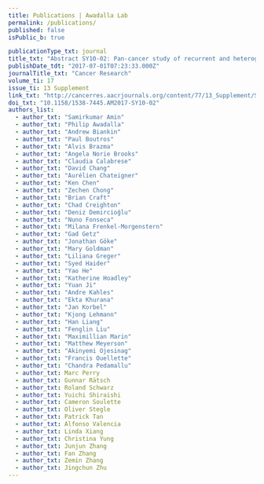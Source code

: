 ```yaml
---
title: Publications | Awadalla Lab
permalink: /publications/
published: false
isPublic_b: true

publicationType_txt: journal
title_txt: "Abstract SY10-02: Pan-cancer study of recurrent and heterogeneous RNA aberrations and association with whole-genome variants."
publishDate_tdt: "2017-07-01T07:23:33.000Z"
journalTitle_txt: "Cancer Research"
volume_ti: 17
issue_ti: 13 Supplement
link_txt: "http://cancerres.aacrjournals.org/content/77/13_Supplement/SY10-02"
doi_txt: "10.1158/1538-7445.AM2017-SY10-02"
authors_list: 
  - author_txt: "Samirkumar Amin" 
  - author_txt: "Philip Awadalla"
  - author_txt: "Andrew Biankin"
  - author_txt: "Paul Boutros"
  - author_txt: "Alvis Brazma"
  - author_txt: "Angela Norie Brooks"
  - author_txt: "Claudia Calabrese"
  - author_txt: "David Chang"
  - author_txt: "Aurélien Chateigner"
  - author_txt: "Ken Chen"
  - author_txt: "Zechen Chong"
  - author_txt: "Brian Craft"
  - author_txt: "Chad Creighton"
  - author_txt: "Deniz Demircioğlu"
  - author_txt: "Nuno Fonseca"
  - author_txt: "Milana Frenkel-Morgenstern"
  - author_txt: "Gad Getz"
  - author_txt: "Jonathan Göke"
  - author_txt: "Mary Goldman"
  - author_txt: "Liliana Greger"
  - author_txt: "Syed Haider"
  - author_txt: "Yao He"
  - author_txt: "Katherine Hoadley"
  - author_txt: "Yuan Ji"
  - author_txt: "Andre Kahles"
  - author_txt: "Ekta Khurana"
  - author_txt: "Jan Korbel"
  - author_txt: "Kjong Lehmann"
  - author_txt: "Han Liang"
  - author_txt: "Fenglin Liu"
  - author_txt: "Maximillian Marin"
  - author_txt: "Matthew Meyerson"
  - author_txt: "Akinyemi Ojesinag"
  - author_txt: "Francis Ouellette"
  - author_txt: "Chandra Pedamallu"
  - author_txt: Marc Perry
  - author_txt: Gunnar Rätsch
  - author_txt: Roland Schwarz
  - author_txt: Yuichi Shiraishi
  - author_txt: Cameron Soulette
  - author_txt: Oliver Stegle
  - author_txt: Patrick Tan
  - author_txt: Alfonso Valencia
  - author_txt: Linda Xiang
  - author_txt: Christina Yung
  - author_txt: Junjun Zhang
  - author_txt: Fan Zhang
  - author_txt: Zemin Zhang
  - author_txt: Jingchun Zhu
---
```

